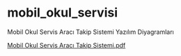 # mobil_okul_servisi
Mobil Okul Servis Aracı Takip Sistemi Yazılım Diyagramları

[Mobil Okul Servis Aracı Takip Sistemi.pdf](https://github.com/mlkoc/mobil_okul_servisi/files/7613427/Mobil.Okul.Servis.Araci.Takip.Sistemi.pdf)

